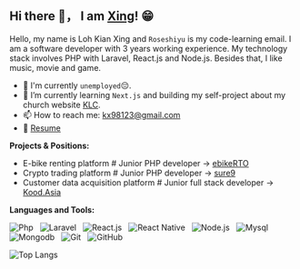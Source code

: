 ## Hi there 👋， I am [Xing](https://github.com/roseshiyu)! 😁
<!--
**roseshiyu/roseshiyu** is a ✨ _special_ ✨ repository because its `README.md` (this file) appears on your GitHub profile.

Here are some ideas to get you started:

- 🔭 I’m currently working on ...
- 🌱 I’m currently learning ...
- 👯 I’m looking to collaborate on ...
- 🤔 I’m looking for help with ...
- 💬 Ask me about ...
- 📫 How to reach me: ...
- 😄 Pronouns: ...
- ⚡ Fun fact: ...
-->

Hello, my name is Loh Kian Xing and `Roseshiyu` is my code-learning email. I am a software developer with 3 years working experience. My technology stack involves PHP with Laravel, React.js and Node.js. Besides that, I like music, movie and game.

- 🔭 I'm currently `unemployed`😔.
- 🌱 I’m currently learning `Next.js` and building my self-project about my church website [KLC](https://klc-app.vercel.app/cn).
- 📫 How to reach me: kx98123@gmail.com
- 📝 [Resume](https://drive.google.com/file/d/1kbxNhcF9LPIsVsn7qW_Ab9n4U50Akost/view)


**Projects & Positions:**

- E-bike renting platform # Junior PHP developer -> [ebikeRTO](https://ebikerto.com/en-us)
- Crypto trading platform # Junior PHP developer -> [sure9](https://play.google.com/store/apps/details?id=com.crypto_apps.surex_flutter)
- Customer data acquisition platform # Junior full stack developer -> [Kood.Asia](https://www.kood.asia/)

**Languages and Tools:** 

![Php](https://img.shields.io/badge/PHP-777BB4?style=for-the-badge&logo=php&logoColor=white)&nbsp;&nbsp;
![Laravel](https://img.shields.io/badge/Laravel-FF2D20?style=for-the-badge&logo=laravel&logoColor=white)&nbsp;&nbsp;
![React.js](https://img.shields.io/badge/React-20232A?style=for-the-badge&logo=react&logoColor=61DAFB)&nbsp;&nbsp;
![React Native](https://img.shields.io/badge/React_Native-20232A?style=for-the-badge&logo=react&logoColor=61DAFB)&nbsp;&nbsp;
![Node.js](https://img.shields.io/badge/Node%20js-339933?style=for-the-badge&logo=nodedotjs&logoColor=white)&nbsp;&nbsp;
![Mysql](https://img.shields.io/badge/MySQL-005C84?style=for-the-badge&logo=mysql&logoColor=white)&nbsp;&nbsp;
![Mongodb](https://img.shields.io/badge/MongoDB-4EA94B?style=for-the-badge&logo=mongodb&logoColor=white)&nbsp;&nbsp;
![Git](https://img.shields.io/badge/GIT-E44C30?style=for-the-badge&logo=git&logoColor=white)&nbsp;&nbsp;
![GitHub](	https://img.shields.io/badge/GitHub-100000?style=for-the-badge&logo=github&logoColor=white)&nbsp;&nbsp;


![Top Langs](https://github-readme-stats.vercel.app/api/top-langs/?username=roseshiyu&layout=compact)

